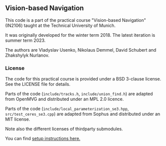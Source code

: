 ## Vision-based Navigation

This code is a part of the practical course "Vision-based Navigation" (IN2106) taught at the Technical University of Munich.

It was originally developed for the winter term 2018. The latest iteration is summer term 2023.

The authors are Vladyslav Usenko, Nikolaus Demmel, David Schubert and Zhakshylyk Nurlanov.

### License

The code for this practical course is provided under a BSD 3-clause license. See the LICENSE file for details.

Parts of the code (`include/tracks.h`, `include/union_find.h`) are adapted from OpenMVG and distributed under an MPL 2.0 licence.

Parts of the code (`include/local_parameterization_se3.hpp`, `src/test_ceres_se3.cpp`) are adapted from Sophus and distributed under an MIT license.

Note also the different licenses of thirdparty submodules.


You can find [setup instructions here.](wiki/Setup.md)
